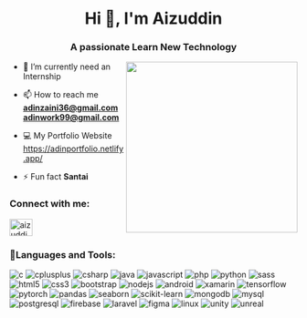 

<h1 align="center">Hi 👋, I'm Aizuddin</h1>
<h3 align="center">A passionate Learn New Technology</h3>

<img src="https://user-images.githubusercontent.com/74038190/235224431-e8c8c12e-6826-47f1-89fb-2ddad83b3abf.gif" width="300" frameBorder="0" class="giphy-embed" align="right">

- 🌱 I’m currently need an Internship

- 📫 How to reach me <br> **adinzaini36@gmail.com** <br> **adinwork99@gmail.com**

- 💻 My Portfolio Website <br> https://adinportfolio.netlify.app/

- ⚡ Fun fact **Santai**



<h3 align="left">Connect with me:</h3>
<p align="left">
<a href="https://www.linkedin.com/in/aizuddin-zaini-082837234/" target="_blank"><img align="center" src="https://raw.githubusercontent.com/rahuldkjain/github-profile-readme-generator/master/src/images/icons/Social/linked-in-alt.svg" alt="aizuddin zaini" height="30" width="40" /></a>
</p>

<h3 align="left">🚀Languages and Tools:</h3>
<p>
  <img src="https://img.shields.io/badge/C-00599C?logo=c&logoColor=white" alt="c" />
  <img src="https://img.shields.io/badge/C++-00599C?logo=cplusplus&logoColor=white" alt="cplusplus" />
  <img src="https://img.shields.io/badge/C%23-239120?logo=csharp&logoColor=white" alt="csharp" />
  <img src="https://img.shields.io/badge/Java-007396?logo=java&logoColor=white" alt="java" />
  <img src="https://img.shields.io/badge/JavaScript-F7DF1E?logo=javascript&logoColor=black" alt="javascript" />
  <img src="https://img.shields.io/badge/PHP-777BB4?logo=php&logoColor=white" alt="php" />
  <img src="https://img.shields.io/badge/Python-3776AB?logo=python&logoColor=white" alt="python" />
  <img src="https://img.shields.io/badge/Sass-CC6699?logo=sass&logoColor=white" alt="sass" />
  <img src="https://img.shields.io/badge/HTML5-E34F26?logo=html5&logoColor=white" alt="html5" />
  <img src="https://img.shields.io/badge/CSS3-1572B6?logo=css3&logoColor=white" alt="css3" />
  <img src="https://img.shields.io/badge/Bootstrap-7952B3?logo=bootstrap&logoColor=white" alt="bootstrap" />
  <img src="https://img.shields.io/badge/Node.js-339933?logo=node.js&logoColor=white" alt="nodejs" />
  <img src="https://img.shields.io/badge/Android-3DDC84?logo=android&logoColor=white" alt="android" />
  <img src="https://img.shields.io/badge/Xamarin-3498DB?logo=xamarin&logoColor=white" alt="xamarin" />
  <img src="https://img.shields.io/badge/TensorFlow-FF6F00?logo=tensorflow&logoColor=white" alt="tensorflow" />
  <img src="https://img.shields.io/badge/PyTorch-EE4C2C?logo=pytorch&logoColor=white" alt="pytorch" />
  <img src="https://img.shields.io/badge/Pandas-150458?logo=pandas&logoColor=white" alt="pandas" />
  <img src="https://img.shields.io/badge/Seaborn-3776AB?logo=python&logoColor=white" alt="seaborn" />
  <img src="https://img.shields.io/badge/scikit--learn-F7931E?logo=scikit-learn&logoColor=white" alt="scikit-learn" />
  <img src="https://img.shields.io/badge/MongoDB-47A248?logo=mongodb&logoColor=white" alt="mongodb" />
  <img src="https://img.shields.io/badge/MySQL-4479A1?logo=mysql&logoColor=white" alt="mysql" />
  <img src="https://img.shields.io/badge/PostgreSQL-336791?logo=postgresql&logoColor=white" alt="postgresql" />
  <img src="https://img.shields.io/badge/Firebase-FFCA28?logo=firebase&logoColor=black" alt="firebase" />
  <img src="https://img.shields.io/badge/Laravel-FF2D20?logo=laravel&logoColor=white" alt="laravel" />
  <img src="https://img.shields.io/badge/Figma-F24E1E?logo=figma&logoColor=white" alt="figma" />
  <img src="https://img.shields.io/badge/Linux-FCC624?logo=linux&logoColor=black" alt="linux" />
  <img src="https://img.shields.io/badge/Unity-000000?logo=unity&logoColor=white" alt="unity" />
  <img src="https://img.shields.io/badge/Unreal%20Engine-313131?logo=unrealengine&logoColor=white" alt="unreal" />
</p>

